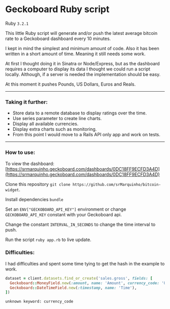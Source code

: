 # Geckoboard Ruby script
Ruby `3.2.1`

This little Ruby script will generate and/or push the latest average bitcoin rate to a Geckoboard dashboard every 10 minutes.

I kept in mind the simplest and minimum amount of code. Also it has been written in a short amount of time. Meaning it still needs some work.

At first I thought doing it in Sinatra or Node/Express, but as the dashboard requires a computer to display its data I thought we could run a script locally. Although, if a server is needed the implementation should be easy.

At this moment it pushes Pounds, US Dollars, Euros and Reals.

----------

### Taking it further:
- Store data to a remote database to display ratings over the time.
- Use series parameter to create line charts.
- Display all available currencies.
- Display extra charts such as monitoring.
- From this point I would move to a Rails API only app and work on tests.

----------

### How to use:

To view the dashboard: [https://srmarquinho.geckoboard.com/dashboards/0DC18FF9ECFD3A4D](https://srmarquinho.geckoboard.com/dashboards/0DC18FF9ECFD3A4D)

Clone this repository `git clone https://github.com/srMarquinho/bitcoin-widget`.

Install dependencies `bundle`

Set an `ENV["GECKOBOARD_API_KEY"]` environment or change `GECKOBOARD_API_KEY` constant with your Geckoboard api.

Change the constant `INTERVAL_IN_SECONDS` to change the time interval to push.

Run the script `ruby app.rb` to live update.

### Difficulties:

I had difficulties and spent some time tying to get the hash in the example to work.
```ruby
dataset = client.datasets.find_or_create('sales.gross', fields: [
  Geckoboard::MoneyField.new(:amount, name: 'Amount', currency_code: 'USD'),
  Geckoboard::DateTimeField.new(:timestamp, name: 'Time'),
])
```
`unknown keyword: currency_code`
